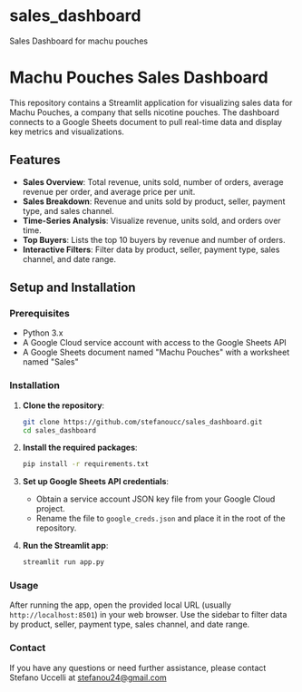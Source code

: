 # sales_dashboard
Sales Dashboard for machu pouches
# Machu Pouches Sales Dashboard

This repository contains a Streamlit application for visualizing sales data for Machu Pouches, a company that sells nicotine pouches. The dashboard connects to a Google Sheets document to pull real-time data and display key metrics and visualizations.

## Features

- **Sales Overview**: Total revenue, units sold, number of orders, average revenue per order, and average price per unit.
- **Sales Breakdown**: Revenue and units sold by product, seller, payment type, and sales channel.
- **Time-Series Analysis**: Visualize revenue, units sold, and orders over time.
- **Top Buyers**: Lists the top 10 buyers by revenue and number of orders.
- **Interactive Filters**: Filter data by product, seller, payment type, sales channel, and date range.

## Setup and Installation

### Prerequisites

- Python 3.x
- A Google Cloud service account with access to the Google Sheets API
- A Google Sheets document named "Machu Pouches" with a worksheet named "Sales"

### Installation

1. **Clone the repository**:
    ```bash
    git clone https://github.com/stefanoucc/sales_dashboard.git
    cd sales_dashboard
    ```

2. **Install the required packages**:
    ```bash
    pip install -r requirements.txt
    ```

3. **Set up Google Sheets API credentials**:
   - Obtain a service account JSON key file from your Google Cloud project.
   - Rename the file to `google_creds.json` and place it in the root of the repository.

4. **Run the Streamlit app**:
    ```bash
    streamlit run app.py
    ```

### Usage

After running the app, open the provided local URL (usually `http://localhost:8501`) in your web browser. Use the sidebar to filter data by product, seller, payment type, sales channel, and date range.

### Contact

If you have any questions or need further assistance, please contact Stefano Uccelli at stefanou24@gmail.com


